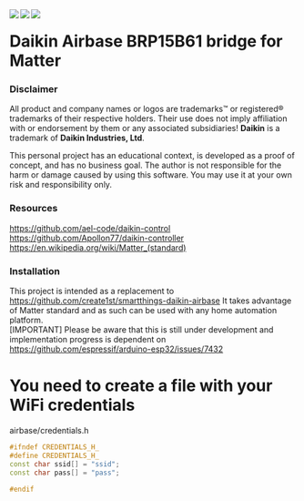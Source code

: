 <div align="center">    
 <img src="https://img.shields.io/github/license/create1st/esp32-matter-airbase-xiao.svg" align="left" />
 <img src="https://img.shields.io/badge/matter-blue.svg" align="left" />
 <img src="https://img.shields.io/badge/PRs-welcome-green.svg" align="left" />
</div>

# Daikin Airbase BRP15B61 bridge for Matter

### Disclaimer
All product and company names or logos are trademarks™ or registered® trademarks of their respective holders.
Their use does not imply affiliation with or endorsement by them or any associated subsidiaries!
**Daikin** is a trademark of **Daikin Industries, Ltd**.

This personal project has an educational context, is developed as a proof of concept, and has no business goal.
The author is not responsible for the harm or damage caused by using this software. You may use it at your own risk and responsibility only.

### Resources
https://github.com/ael-code/daikin-control
https://github.com/Apollon77/daikin-controller
https://en.wikipedia.org/wiki/Matter_(standard)

### Installation
This project is intended as a replacement to https://github.com/create1st/smartthings-daikin-airbase It takes advantage of Matter standard and as such can be used with any home automation platform.  
[IMPORTANT] Please be aware that this is still under development and implementation progress is dependent on
https://github.com/espressif/arduino-esp32/issues/7432

# You need to create a file with your WiFi credentials
airbase/credentials.h

```c++
#ifndef CREDENTIALS_H_
#define CREDENTIALS_H_
const char ssid[] = "ssid";
const char pass[] = "pass";

#endif

```
